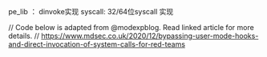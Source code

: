 pe_lib ： dinvoke实现
syscall: 32/64位syscall 实现

// Code below is adapted from @modexpblog. Read linked article for more details.
// https://www.mdsec.co.uk/2020/12/bypassing-user-mode-hooks-and-direct-invocation-of-system-calls-for-red-teams
